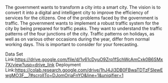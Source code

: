 The government wants to transform a city into a smart city. The vision is to convert it into a digital and intelligent city to improve the efficiency of services for the citizens. One of the problems faced by the government is traffic. The government wants to implement a robust traffic system for the city by being prepared for traffic peaks. They want to understand the traffic patterns of the four junctions of the city. Traffic patterns on holidays, as well as on various other occasions during the year, differ from normal working days. This is important to consider for your forecasting.


Data Set Link:https://drive.google.com/file/d/1y61cDyuO9Zrp1fSchWcAmCxk0B6SMx7X/view?usp=drive_link
Deployment Link:https://colab.research.google.com/drive/1hJ4Ji3DB0FBwaTDTzFSIewEwgMO3F__7#scrollTo=DJomOrjaFnYO&line=1&uniqifier=1
